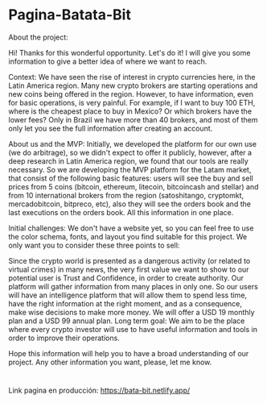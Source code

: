 # Pagina-Batata-Bit

About the project:

Hi! Thanks for this wonderful opportunity. Let's do it! I will give you some information to give a better idea of where we want to reach.

Context: We have seen the rise of interest in crypto currencies here, in the Latin America region. Many new crypto brokers are starting operations and new coins being offered in the region. However, to have information, even for basic operations, is very painful. For example, if I want to buy 100 ETH, where is the cheapest place to buy in Mexico? Or which brokers have the lower fees? Only in Brazil we have more than 40 brokers, and most of them only let you see the full information after creating an account.

About us and the MVP: Initially, we developed the platform for our own use (we do arbitrage), so we didn't expect to offer it publicly, however, after a deep research in Latin America region, we found that our tools are really necessary. So we are developing the MVP platform for the Latam market, that consist of the following basic features: users will see the buy and sell prices from 5 coins (bitcoin, ethereum, litecoin, bitcoincash and stellar) and from 10 international brokers from the region (satoshitango, cryptomkt, mercadobitcoin, bitpreco, etc), also they will see the orders book and the last executions on the orders book. All this information in one place.

Initial challenges: We don't have a website yet, so you can feel free to use the color schema, fonts, and layout you find suitable for this project. We only want you to consider these three points to sell:

Since the crypto world is presented as a dangerous activity (or related to virtual crimes) in many news, the very first value we want to show to our potential user is Trust and Confidence, in order to create authority.
Our platform will gather information from many places in only one. So our users will have an intelligence platform that will allow them to spend less time, have the right information at the right moment, and as a consequence, make wise decisions to make more money.
We will offer a USD 19 monthly plan and a USD 99 annual plan.
Long term goal: We aim to be the place where every crypto investor will use to have useful information and tools in order to improve their operations.

Hope this information will help you to have a broad understanding of our project. Any other information you want, please, let me know.
#
Link pagina en producción: https://bata-bit.netlify.app/
